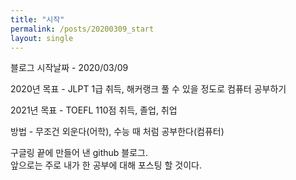 ```yaml
---
title: "시작"
permalink: /posts/20200309_start
layout: single
---
```

블로그 시작날짜 - 2020/03/09

2020년 목표 - JLPT 1급 취득, 해커랭크 풀 수 있을 정도로 컴퓨터 공부하기

2021년 목표 - TOEFL 110점 취득, 졸업, 취업

방법 - 무조건 외운다(어학), 수능 때 처럼 공부한다(컴퓨터)

구글링 끝에 만들어 낸 github 블로그.
<br>앞으로는 주로 내가 한 공부에 대해 포스팅 할 것이다.
